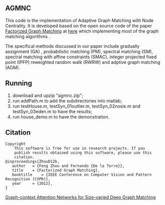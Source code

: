 ## AGMNC

This code is the implementation of Adaptive Graph Matching with Node Centrality. It is developed based on the open source code of the paper [Factorized Graph Matching](https://www.ri.cmu.edu/pub_files/2012/6/fgm.pdf) at  [here](https://github.com/zhfe99/fgm) which implementing most of the graph matching algorithms .

The specifical methods discussed in our paper include gradually assignment (GA) , probabilistic matching (PM), spectral matching (SM),  spectral matching with affine constraints (SMAC), integer projected fixed point (IPFP)  reweighted random walk (RWRW) and adptive graph matching (AGM).



## Running

1. download and upzip "agmnc.zip";
2. run addPath.m to add the subdirectories into matlab;
3. run testHouse.m, testSyn_01outlier.m, testSyn_02nosie.m and testSyn_03eden.m to have the results;
4. run house_demo.m to have the demonstration.



## Citation

```Copyright
Copyright
    This software is free for use in research projects. If you
    publish results obtained using this software, please use this
    citation.
@inproceedings{ZhouD12b,
   author   = {Feng Zhou and Fernando {De la Torre}},
   title    = {Factorized Graph Matching},
   booktitle    = {IEEE Conference on Computer Vision and Pattern Recognition (CVPR)},
   year     = {2012},
}
```

 [Graph-context Attention Networks for Size-varied Deep Graph Matching](https://openaccess.thecvf.com/content/CVPR2022/papers/Jiang_Graph-Context_Attention_Networks_for_Size-Varied_Deep_Graph_Matching_CVPR_2022_paper.pdf)